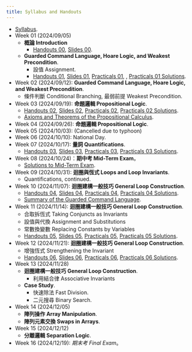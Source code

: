```yaml
---
title: Syllabus and Handouts
---
```



* [Syllabus](../assets/syllabus.pdf).
* Week 01 (2024/09/05)
  * **概論 Introduction**
    * [Handouts 00](../assets/handouts_00.pdf), [Slides 00](../assets/slides_00.pdf).
  * **Guarded Command Language, Hoare Logic, and Weakest Precondition**.
    * 設值 Assignment.
    * [Handouts 01](../assets/handouts_01.pdf), [Slides 01](../assets/slides_01.pdf), [Practicals 01](../assets/practicals_01.pdf), , [Practicals 01 Solutions](../assets/practicals_01_sols.pdf).
* Week 02 (2024/09/12): **Guarded Command Language, Hoare Logic, and Weakest Precondition**.
  * 條件判斷 Conditional Branching, 最弱前提 Weakest Precondition.
* Week 03 (2024/09/19): **命題邏輯 Propositional Logic**.
  * [Handouts 02](../assets/handouts_02.pdf), [Slides 02](../assets/slides_02.pdf), [Practicals 02](../assets/practicals_02.pdf), [Practicals 02 Solutions](../assets/practicals_02_sols.pdf).
  * [Axioms and Theorems of the Propositional Calculus](../assets/theorems_prop.pdf).
* Week 04 (2024/09/26): **命題邏輯 Propositional Logic**.
* Week 05 (2024/10/03): (Cancelled due to typhoon)
* Week 06 (2024/10/10): National Day.
* Week 07 (2024/10/17): **量詞 Quantifications**.
  * [Handouts 03](../assets/handouts_03.pdf), [Slides 03](../assets/slides_03.pdf), [Practicals 03](../assets/practicals_03.pdf), [Practicals 03 Solutions](../assets/practicals_03_sols.pdf).
* Week 08 (2024/10/24)：**期中考 Mid-Term Exam**。
  * [Solutions to Mid-Term Exam](../assets/midterm_sols.pdf).
* Week 09 (2024/10/31): **迴圈與恆式 Loops and Loop Invariants**.
  * Quantifications, continued.
* Week 10 (2024/11/07): **迴圈建構一般技巧 General Loop Construction**.
  * [Handouts 04](../assets/handouts_04.pdf), [Slides 04](../assets/slides_04.pdf), [Practicals 04](../assets/practicals_04.pdf), [Practicals 04 Solutions](../assets/practicals_04_sols.pdf).
  * [Summary of the Guarded Command Language](../assets/gcl-summary.pdf).
* Week 11 (2024/11/14): **迴圈建構一般技巧 General Loop Construction**.
  * 合取拆恆式 Taking Conjuncts as Invariants
  * 設值與代換 Assignment and Substitutions
  * 常數換變數 Replacing Constants by Variables
  * [Handouts 05](../assets/handouts_05.pdf), [Slides 05](../assets/slides_05.pdf), [Practicals 05](../assets/practicals_05.pdf), [Practicals 05 Solutions](../assets/practicals_05_sols.pdf).
* Week 12 (2024/11/21): **迴圈建構一般技巧 General Loop Construction**.
  * 增強恆式 Strengthening the Invariant
  * [Handouts 06](../assets/handouts_06.pdf), [Slides 06](../assets/slides_06.pdf), [Practicals 06](../assets/practicals_06.pdf), [Practicals 06 Solutions](../assets/practicals_06_sols.pdf).
* Week 13 (2024/11/28)
  * **迴圈建構一般技巧 General Loop Construction**.
    * 利用結合律 Associative Invariants
  * **Case Study**.
    * 快速除法 Fast Division.
    * 二元搜尋 Binary Search.
* Week 14 (2024/12/05)
  * **陣列操作 Array Manipulation**.
  * **陣列元素交換 Swaps in Arrays**.
* Week 15 (2024/12/12)
  * **分離邏輯 Separation Logic**.
* Week 16 (2024/12/19): *期末考 Final Exam*。
